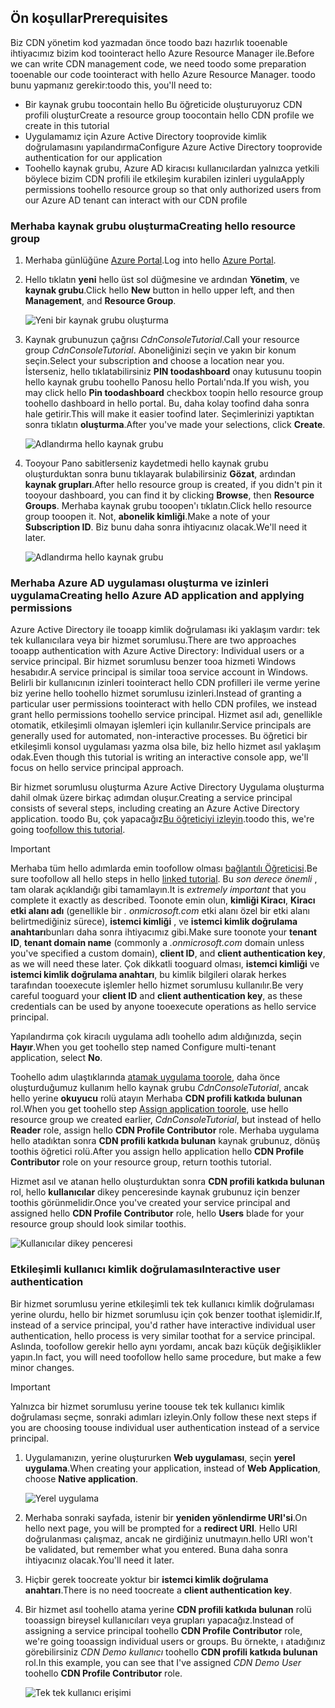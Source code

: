 ## <a name="prerequisites"></a><span data-ttu-id="53373-101">Ön koşullar</span><span class="sxs-lookup"><span data-stu-id="53373-101">Prerequisites</span></span>
<span data-ttu-id="53373-102">Biz CDN yönetim kod yazmadan önce toodo bazı hazırlık tooenable ihtiyacımız bizim kod toointeract hello Azure Resource Manager ile.</span><span class="sxs-lookup"><span data-stu-id="53373-102">Before we can write CDN management code, we need toodo some preparation tooenable our code toointeract with hello Azure Resource Manager.</span></span>  <span data-ttu-id="53373-103">toodo bunu yapmanız gerekir:</span><span class="sxs-lookup"><span data-stu-id="53373-103">toodo this, you'll need to:</span></span>

* <span data-ttu-id="53373-104">Bir kaynak grubu toocontain hello Bu öğreticide oluşturuyoruz CDN profili oluştur</span><span class="sxs-lookup"><span data-stu-id="53373-104">Create a resource group toocontain hello CDN profile we create in this tutorial</span></span>
* <span data-ttu-id="53373-105">Uygulamamız için Azure Active Directory tooprovide kimlik doğrulamasını yapılandırma</span><span class="sxs-lookup"><span data-stu-id="53373-105">Configure Azure Active Directory tooprovide authentication for our application</span></span>
* <span data-ttu-id="53373-106">Toohello kaynak grubu, Azure AD kiracısı kullanıcılardan yalnızca yetkili böylece bizim CDN profili ile etkileşim kurabilen izinleri uygula</span><span class="sxs-lookup"><span data-stu-id="53373-106">Apply permissions toohello resource group so that only authorized users from our Azure AD tenant can interact with our CDN profile</span></span>

### <a name="creating-hello-resource-group"></a><span data-ttu-id="53373-107">Merhaba kaynak grubu oluşturma</span><span class="sxs-lookup"><span data-stu-id="53373-107">Creating hello resource group</span></span>
1. <span data-ttu-id="53373-108">Merhaba günlüğüne [Azure Portal](https://portal.azure.com).</span><span class="sxs-lookup"><span data-stu-id="53373-108">Log into hello [Azure Portal](https://portal.azure.com).</span></span>
2. <span data-ttu-id="53373-109">Hello tıklatın **yeni** hello üst sol düğmesine ve ardından **Yönetim**, ve **kaynak grubu**.</span><span class="sxs-lookup"><span data-stu-id="53373-109">Click hello **New** button in hello upper left, and then **Management**, and **Resource Group**.</span></span>

    ![Yeni bir kaynak grubu oluşturma](./media/cdn-app-dev-prep/cdn-new-rg-1-include.png)
3. <span data-ttu-id="53373-111">Kaynak grubunuzun çağrısı *CdnConsoleTutorial*.</span><span class="sxs-lookup"><span data-stu-id="53373-111">Call your resource group *CdnConsoleTutorial*.</span></span>  <span data-ttu-id="53373-112">Aboneliğinizi seçin ve yakın bir konum seçin.</span><span class="sxs-lookup"><span data-stu-id="53373-112">Select your subscription and choose a location near you.</span></span>  <span data-ttu-id="53373-113">İsterseniz, hello tıklatabilirsiniz **PIN toodashboard** onay kutusunu toopin hello kaynak grubu toohello Panosu hello Portalı'nda.</span><span class="sxs-lookup"><span data-stu-id="53373-113">If you wish, you may click hello **Pin toodashboard** checkbox toopin hello resource group toohello dashboard in hello portal.</span></span>  <span data-ttu-id="53373-114">Bu, daha kolay toofind daha sonra hale getirir.</span><span class="sxs-lookup"><span data-stu-id="53373-114">This will make it easier toofind later.</span></span>  <span data-ttu-id="53373-115">Seçimlerinizi yaptıktan sonra tıklatın **oluşturma**.</span><span class="sxs-lookup"><span data-stu-id="53373-115">After you've made your selections, click **Create**.</span></span>

    ![Adlandırma hello kaynak grubu](./media/cdn-app-dev-prep/cdn-new-rg-2-include.png)
4. <span data-ttu-id="53373-117">Tooyour Pano sabitlerseniz kaydetmedi hello kaynak grubu oluşturduktan sonra bunu tıklayarak bulabilirsiniz **Gözat**, ardından **kaynak grupları**.</span><span class="sxs-lookup"><span data-stu-id="53373-117">After hello resource group is created, if you didn't pin it tooyour dashboard, you can find it by clicking **Browse**, then **Resource Groups**.</span></span>  <span data-ttu-id="53373-118">Merhaba kaynak grubu tooopen'ı tıklatın.</span><span class="sxs-lookup"><span data-stu-id="53373-118">Click hello resource group tooopen it.</span></span>  <span data-ttu-id="53373-119">Not, **abonelik kimliği**.</span><span class="sxs-lookup"><span data-stu-id="53373-119">Make a note of your **Subscription ID**.</span></span>  <span data-ttu-id="53373-120">Biz bunu daha sonra ihtiyacınız olacak.</span><span class="sxs-lookup"><span data-stu-id="53373-120">We'll need it later.</span></span>

    ![Adlandırma hello kaynak grubu](./media/cdn-app-dev-prep/cdn-subscription-id-include.png)

### <a name="creating-hello-azure-ad-application-and-applying-permissions"></a><span data-ttu-id="53373-122">Merhaba Azure AD uygulaması oluşturma ve izinleri uygulama</span><span class="sxs-lookup"><span data-stu-id="53373-122">Creating hello Azure AD application and applying permissions</span></span>
<span data-ttu-id="53373-123">Azure Active Directory ile tooapp kimlik doğrulaması iki yaklaşım vardır: tek tek kullanıcılara veya bir hizmet sorumlusu.</span><span class="sxs-lookup"><span data-stu-id="53373-123">There are two approaches tooapp authentication with Azure Active Directory: Individual users or a service principal.</span></span> <span data-ttu-id="53373-124">Bir hizmet sorumlusu benzer tooa hizmeti Windows hesabıdır.</span><span class="sxs-lookup"><span data-stu-id="53373-124">A service principal is similar tooa service account in Windows.</span></span>  <span data-ttu-id="53373-125">Belirli bir kullanıcının izinleri toointeract hello CDN profilleri ile verme yerine biz yerine hello toohello hizmet sorumlusu izinleri.</span><span class="sxs-lookup"><span data-stu-id="53373-125">Instead of granting a particular user permissions toointeract with hello CDN profiles, we instead grant hello permissions toohello service principal.</span></span>  <span data-ttu-id="53373-126">Hizmet asıl adı, genellikle otomatik, etkileşimli olmayan işlemleri için kullanılır.</span><span class="sxs-lookup"><span data-stu-id="53373-126">Service principals are generally used for automated, non-interactive processes.</span></span>  <span data-ttu-id="53373-127">Bu öğretici bir etkileşimli konsol uygulaması yazma olsa bile, biz hello hizmet asıl yaklaşım odak.</span><span class="sxs-lookup"><span data-stu-id="53373-127">Even though this tutorial is writing an interactive console app, we'll focus on hello service principal approach.</span></span>

<span data-ttu-id="53373-128">Bir hizmet sorumlusu oluşturma Azure Active Directory Uygulama oluşturma dahil olmak üzere birkaç adımdan oluşur.</span><span class="sxs-lookup"><span data-stu-id="53373-128">Creating a service principal consists of several steps, including creating an Azure Active Directory application.</span></span>  <span data-ttu-id="53373-129">toodo Bu, çok yapacağız[Bu öğreticiyi izleyin](../articles/resource-group-create-service-principal-portal.md).</span><span class="sxs-lookup"><span data-stu-id="53373-129">toodo this, we're going too[follow this tutorial](../articles/resource-group-create-service-principal-portal.md).</span></span>

> [!IMPORTANT]
> <span data-ttu-id="53373-130">Merhaba tüm hello adımlarda emin toofollow olması [bağlantılı Öğreticisi](../articles/resource-group-create-service-principal-portal.md).</span><span class="sxs-lookup"><span data-stu-id="53373-130">Be sure toofollow all hello steps in hello [linked tutorial](../articles/resource-group-create-service-principal-portal.md).</span></span>  <span data-ttu-id="53373-131">Bu *son derece önemli* , tam olarak açıklandığı gibi tamamlayın.</span><span class="sxs-lookup"><span data-stu-id="53373-131">It is *extremely important* that you complete it exactly as described.</span></span>  <span data-ttu-id="53373-132">Toonote emin olun, **kimliği Kiracı**, **Kiracı etki alanı adı** (genellikle bir *. onmicrosoft.com* etki alanı özel bir etki alanı belirtmediğiniz sürece), **istemci kimliği** , ve **istemci kimlik doğrulama anahtarı**bunları daha sonra ihtiyacımız gibi.</span><span class="sxs-lookup"><span data-stu-id="53373-132">Make sure toonote your **tenant ID**, **tenant domain name** (commonly a *.onmicrosoft.com* domain unless you've specified a custom domain), **client ID**, and **client authentication key**, as we will need these later.</span></span>  <span data-ttu-id="53373-133">Çok dikkatli tooguard olması, **istemci kimliği** ve **istemci kimlik doğrulama anahtarı**, bu kimlik bilgileri olarak herkes tarafından tooexecute işlemler hello hizmet sorumlusu kullanılır.</span><span class="sxs-lookup"><span data-stu-id="53373-133">Be very careful tooguard your **client ID** and **client authentication key**, as these credentials can be used by anyone tooexecute operations as hello service principal.</span></span>
>
> <span data-ttu-id="53373-134">Yapılandırma çok kiracılı uygulama adlı toohello adım aldığınızda, seçin **Hayır**.</span><span class="sxs-lookup"><span data-stu-id="53373-134">When you get toohello step named Configure multi-tenant application, select **No**.</span></span>
>
> <span data-ttu-id="53373-135">Toohello adım ulaştıklarında [atamak uygulama toorole](../articles/azure-resource-manager/resource-group-create-service-principal-portal.md#assign-application-to-role), daha önce oluşturduğumuz kullanım hello kaynak grubu *CdnConsoleTutorial*, ancak hello yerine **okuyucu** rolü atayın Merhaba **CDN profili katkıda bulunan** rol.</span><span class="sxs-lookup"><span data-stu-id="53373-135">When you get toohello step [Assign application toorole](../articles/azure-resource-manager/resource-group-create-service-principal-portal.md#assign-application-to-role), use hello resource group we created earlier,  *CdnConsoleTutorial*, but instead of hello **Reader** role, assign hello **CDN Profile Contributor** role.</span></span>  <span data-ttu-id="53373-136">Merhaba uygulama hello atadıktan sonra **CDN profili katkıda bulunan** kaynak grubunuz, dönüş toothis öğretici rolü.</span><span class="sxs-lookup"><span data-stu-id="53373-136">After you assign hello application hello **CDN Profile Contributor** role on your resource group, return toothis tutorial.</span></span> 
>
>

<span data-ttu-id="53373-137">Hizmet asıl ve atanan hello oluşturduktan sonra **CDN profili katkıda bulunan** rol, hello **kullanıcılar** dikey penceresinde kaynak grubunuz için benzer toothis görünmelidir.</span><span class="sxs-lookup"><span data-stu-id="53373-137">Once you've created your service principal and assigned hello **CDN Profile Contributor** role, hello **Users** blade for your resource group should look similar toothis.</span></span>

![Kullanıcılar dikey penceresi](./media/cdn-app-dev-prep/cdn-service-principal-include.png)

### <a name="interactive-user-authentication"></a><span data-ttu-id="53373-139">Etkileşimli kullanıcı kimlik doğrulaması</span><span class="sxs-lookup"><span data-stu-id="53373-139">Interactive user authentication</span></span>
<span data-ttu-id="53373-140">Bir hizmet sorumlusu yerine etkileşimli tek tek kullanıcı kimlik doğrulaması yerine olurdu, hello bir hizmet sorumlusu için çok benzer toothat işlemidir.</span><span class="sxs-lookup"><span data-stu-id="53373-140">If, instead of a service principal, you'd rather have interactive individual user authentication, hello process is very similar toothat for a service principal.</span></span>  <span data-ttu-id="53373-141">Aslında, toofollow gerekir hello aynı yordamı, ancak bazı küçük değişiklikler yapın.</span><span class="sxs-lookup"><span data-stu-id="53373-141">In fact, you will need toofollow hello same procedure, but make a few minor changes.</span></span>

> [!IMPORTANT]
> <span data-ttu-id="53373-142">Yalnızca bir hizmet sorumlusu yerine toouse tek tek kullanıcı kimlik doğrulaması seçme, sonraki adımları izleyin.</span><span class="sxs-lookup"><span data-stu-id="53373-142">Only follow these next steps if you are choosing toouse individual user authentication instead of a service principal.</span></span>
>
>

1. <span data-ttu-id="53373-143">Uygulamanızın, yerine oluştururken **Web uygulaması**, seçin **yerel uygulama**.</span><span class="sxs-lookup"><span data-stu-id="53373-143">When creating your application, instead of **Web Application**, choose **Native application**.</span></span>

    ![Yerel uygulama](./media/cdn-app-dev-prep/cdn-native-application-include.png)
2. <span data-ttu-id="53373-145">Merhaba sonraki sayfada, istenir bir **yeniden yönlendirme URI'si**.</span><span class="sxs-lookup"><span data-stu-id="53373-145">On hello next page, you will be prompted for a **redirect URI**.</span></span>  <span data-ttu-id="53373-146">Hello URI doğrulanması çalışmaz, ancak ne girdiğiniz unutmayın.</span><span class="sxs-lookup"><span data-stu-id="53373-146">hello URI won't be validated, but remember what you entered.</span></span>  <span data-ttu-id="53373-147">Buna daha sonra ihtiyacınız olacak.</span><span class="sxs-lookup"><span data-stu-id="53373-147">You'll need it later.</span></span>
3. <span data-ttu-id="53373-148">Hiçbir gerek toocreate yoktur bir **istemci kimlik doğrulama anahtarı**.</span><span class="sxs-lookup"><span data-stu-id="53373-148">There is no need toocreate a **client authentication key**.</span></span>
4. <span data-ttu-id="53373-149">Bir hizmet asıl toohello atama yerine **CDN profili katkıda bulunan** rolü tooassign bireysel kullanıcıları veya grupları yapacağız.</span><span class="sxs-lookup"><span data-stu-id="53373-149">Instead of assigning a service principal toohello **CDN Profile Contributor** role, we're going tooassign individual users or groups.</span></span>  <span data-ttu-id="53373-150">Bu örnekte, ı atadığınız görebilirsiniz *CDN Demo kullanıcı* toohello **CDN profili katkıda bulunan** rol.</span><span class="sxs-lookup"><span data-stu-id="53373-150">In this example, you can see that I've assigned  *CDN Demo User* toohello **CDN Profile Contributor** role.</span></span>  

    ![Tek tek kullanıcı erişimi](./media/cdn-app-dev-prep/cdn-aad-user-include.png)
